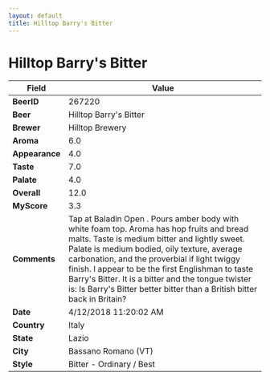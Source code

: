 ```yaml
---
layout: default
title: Hilltop Barry's Bitter
---
```


# Hilltop Barry's Bitter

| Field         | Value     |
|---------------|-----------|
| **BeerID** | 267220 |
| **Beer** | Hilltop Barry's Bitter |
| **Brewer** | Hilltop Brewery |
| **Aroma** | 6.0 |
| **Appearance** | 4.0 |
| **Taste** | 7.0 |
| **Palate** | 4.0 |
| **Overall** | 12.0 |
| **MyScore** | 3.3 |
| **Comments** | Tap at Baladin Open . Pours amber body with white foam top. Aroma has hop fruits and bread malts. Taste is medium bitter and lightly sweet. Palate is medium bodied, oily texture, average carbonation, and the proverbial if light twiggy finish. I appear to be the first Englishman to taste Barry&#39;s Bitter. It is a bitter and the tongue twister is: Is Barry&#39;s Bitter better bitter than a British bitter back in Britain? |
| **Date** | 4/12/2018 11:20:02 AM |
| **Country** | Italy |
| **State** | Lazio |
| **City** | Bassano Romano &#40;VT&#41; |
| **Style** | Bitter - Ordinary / Best |

